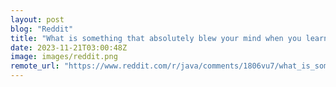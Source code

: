 ```yaml
---
layout: post
blog: "Reddit"
title: "What is something that absolutely blew your mind when you learned it?"
date: 2023-11-21T03:00:48Z
image: images/reddit.png
remote_url: "https://www.reddit.com/r/java/comments/1806vu7/what_is_something_that_absolutely_blew_your_mind/"
---
```

